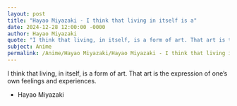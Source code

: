 ```yaml
---
layout: post
title: "Hayao Miyazaki - I think that living in itself is a"
date: 2024-12-28 12:00:00 -0000
author: Hayao Miyazaki
quote: "I think that living, in itself, is a form of art. That art is the expression of one’s own feelings and experiences."
subject: Anime
permalink: /Anime/Hayao Miyazaki/Hayao Miyazaki - I think that living in itself is a
---
```


I think that living, in itself, is a form of art. That art is the expression of one’s own feelings and experiences.

- Hayao Miyazaki
